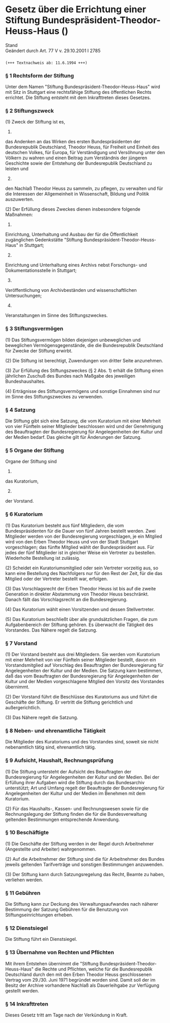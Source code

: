 Gesetz über die Errichtung einer Stiftung Bundespräsident-Theodor-Heuss-Haus ()
===============================================================================

Stand  
Geändert durch Art. 77 V v. 29.10.2001 I 2785

### 

```
(+++ Textnachweis ab: 11.6.1994 +++)
```

### § 1 Rechtsform der Stiftung

Unter dem Namen "Stiftung Bundespräsident-Theodor-Heuss-Haus" wird mit Sitz in Stuttgart eine rechtsfähige Stiftung des öffentlichen Rechts errichtet. Die Stiftung entsteht mit dem Inkrafttreten dieses Gesetzes.

### § 2 Stiftungszweck

(1) Zweck der Stiftung ist es,

1.  
das Andenken an das Wirken des ersten Bundespräsidenten der Bundesrepublik Deutschland, Theodor Heuss, für Freiheit und Einheit des deutschen Volkes, für Europa, für Verständigung und Versöhnung unter den Völkern zu wahren und einen Beitrag zum Verständnis der jüngeren Geschichte sowie der Entstehung der Bundesrepublik Deutschland zu leisten und

2.  
den Nachlaß Theodor Heuss zu sammeln, zu pflegen, zu verwalten und für die Interessen der Allgemeinheit in Wissenschaft, Bildung und Politik auszuwerten.

(2) Der Erfüllung dieses Zweckes dienen insbesondere folgende Maßnahmen:

1.  
Einrichtung, Unterhaltung und Ausbau der für die Öffentlichkeit zugänglichen Gedenkstätte "Stiftung Bundespräsident-Theodor-Heuss-Haus" in Stuttgart;

2.  
Einrichtung und Unterhaltung eines Archivs nebst Forschungs- und Dokumentationsstelle in Stuttgart;

3.  
Veröffentlichung von Archivbeständen und wissenschaftlichen Untersuchungen;

4.  
Veranstaltungen im Sinne des Stiftungszweckes.

### § 3 Stiftungsvermögen

(1) Das Stiftungsvermögen bilden diejenigen unbeweglichen und beweglichen Vermögensgegenstände, die die Bundesrepublik Deutschland für Zwecke der Stiftung erwirbt.

(2) Die Stiftung ist berechtigt, Zuwendungen von dritter Seite anzunehmen.

(3) Zur Erfüllung des Stiftungszweckes (§ 2 Abs. 1) erhält die Stiftung einen jährlichen Zuschuß des Bundes nach Maßgabe des jeweiligen Bundeshaushaltes.

(4) Erträgnisse des Stiftungsvermögens und sonstige Einnahmen sind nur im Sinne des Stiftungszweckes zu verwenden.

### § 4 Satzung

Die Stiftung gibt sich eine Satzung, die vom Kuratorium mit einer Mehrheit von vier Fünfteln seiner Mitglieder beschlossen wird und der Genehmigung des Beauftragten der Bundesregierung für Angelegenheiten der Kultur und der Medien bedarf. Das gleiche gilt für Änderungen der Satzung.

### § 5 Organe der Stiftung

Organe der Stiftung sind

1.  
das Kuratorium,

2.  
der Vorstand.

### § 6 Kuratorium

(1) Das Kuratorium besteht aus fünf Mitgliedern, die vom Bundespräsidenten für die Dauer von fünf Jahren bestellt werden. Zwei Mitglieder werden von der Bundesregierung vorgeschlagen, je ein Mitglied wird von den Erben Theodor Heuss und von der Stadt Stuttgart vorgeschlagen; das fünfte Mitglied wählt der Bundespräsident aus. Für jedes der fünf Mitglieder ist in gleicher Weise ein Vertreter zu bestellen. Wiederholte Bestellung ist zulässig.

(2) Scheidet ein Kuratoriumsmitglied oder sein Vertreter vorzeitig aus, so kann eine Bestellung des Nachfolgers nur für den Rest der Zeit, für die das Mitglied oder der Vertreter bestellt war, erfolgen.

(3) Das Vorschlagsrecht der Erben Theodor Heuss ist bis auf die zweite Generation in direkter Abstammung von Theodor Heuss beschränkt. Danach fällt das Vorschlagsrecht an die Bundesregierung.

(4) Das Kuratorium wählt einen Vorsitzenden und dessen Stellvertreter.

(5) Das Kuratorium beschließt über alle grundsätzlichen Fragen, die zum Aufgabenbereich der Stiftung gehören. Es überwacht die Tätigkeit des Vorstandes. Das Nähere regelt die Satzung.

### § 7 Vorstand

(1) Der Vorstand besteht aus drei Mitgliedern. Sie werden vom Kuratorium mit einer Mehrheit von vier Fünfteln seiner Mitglieder bestellt, davon ein Vorstandsmitglied auf Vorschlag des Beauftragten der Bundesregierung für Angelegenheiten der Kultur und der Medien. Die Satzung kann bestimmen, daß das vom Beauftragten der Bundesregierung für Angelegenheiten der Kultur und der Medien vorgeschlagene Mitglied den Vorsitz des Vorstandes übernimmt.

(2) Der Vorstand führt die Beschlüsse des Kuratoriums aus und führt die Geschäfte der Stiftung. Er vertritt die Stiftung gerichtlich und außergerichtlich.

(3) Das Nähere regelt die Satzung.

### § 8 Neben- und ehrenamtliche Tätigkeit

Die Mitglieder des Kuratoriums und des Vorstandes sind, soweit sie nicht nebenamtlich tätig sind, ehrenamtlich tätig.

### § 9 Aufsicht, Haushalt, Rechnungsprüfung

(1) Die Stiftung untersteht der Aufsicht des Beauftragten der Bundesregierung für Angelegenheiten der Kultur und der Medien. Bei der Erfüllung ihrer Aufgaben wird die Stiftung durch das Bundesarchiv unterstützt; Art und Umfang regelt der Beauftragte der Bundesregierung für Angelegenheiten der Kultur und der Medien im Benehmen mit dem Kuratorium.

(2) Für das Haushalts-, Kassen- und Rechnungswesen sowie für die Rechnungslegung der Stiftung finden die für die Bundesverwaltung geltenden Bestimmungen entsprechende Anwendung.

### § 10 Beschäftigte

(1) Die Geschäfte der Stiftung werden in der Regel durch Arbeitnehmer (Angestellte und Arbeiter) wahrgenommen.

(2) Auf die Arbeitnehmer der Stiftung sind die für Arbeitnehmer des Bundes jeweils geltenden Tarifverträge und sonstigen Bestimmungen anzuwenden.

(3) Der Stiftung kann durch Satzungsregelung das Recht, Beamte zu haben, verliehen werden.

### § 11 Gebühren

Die Stiftung kann zur Deckung des Verwaltungsaufwandes nach näherer Bestimmung der Satzung Gebühren für die Benutzung von Stiftungseinrichtungen erheben.

### § 12 Dienstsiegel

Die Stiftung führt ein Dienstsiegel.

### § 13 Übernahme von Rechten und Pflichten

Mit ihrem Entstehen übernimmt die "Stiftung Bundespräsident-Theodor-Heuss-Haus" die Rechte und Pflichten, welche für die Bundesrepublik Deutschland durch den mit den Erben Theodor Heuss geschlossenen Vertrag vom 29./30. Juni 1971 begründet worden sind. Damit soll der im Besitz der Archive vorhandene Nachlaß als Dauerleihgabe zur Verfügung gestellt werden.

### § 14 Inkrafttreten

Dieses Gesetz tritt am Tage nach der Verkündung in Kraft.
